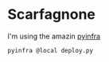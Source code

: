 # Scarfagnone

I'm using the amazin [pyinfra](https://pyinfra.com/)

```bash
pyinfra @local deploy.py
```

